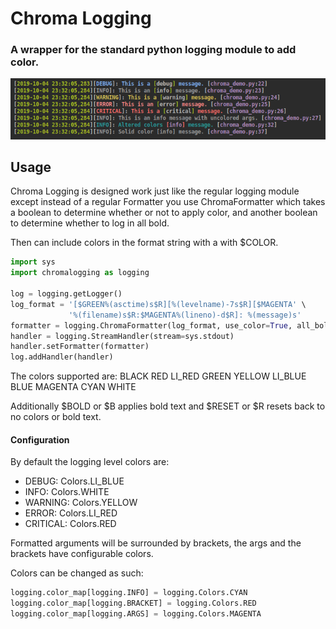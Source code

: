 # Chroma Logging
### A wrapper for the standard python logging module to add color.

![Demo](docs/chroma_demo.png)

## Usage
Chroma Logging is designed work just like the regular logging module
except instead of a regular Formatter you use ChromaFormatter which
takes a boolean to determine whether or not to apply color, and another
boolean to determine whether to log in all bold.

Then can include colors in the format string with a with $COLOR.
```python
import sys
import chromalogging as logging

log = logging.getLogger()
log_format = '[$GREEN%(asctime)s$R][%(levelname)-7s$R][$MAGENTA' \
             '%(filename)s$R:$MAGENTA%(lineno)-d$R]: %(message)s'
formatter = logging.ChromaFormatter(log_format, use_color=True, all_bold=True)
handler = logging.StreamHandler(stream=sys.stdout)
handler.setFormatter(formatter)
log.addHandler(handler)
```

The colors supported are:
BLACK RED LI_RED
GREEN YELLOW
LI_BLUE BLUE
MAGENTA CYAN
WHITE

Additionally $BOLD or $B applies bold text and $RESET or $R resets back
to no colors or bold text.

#### Configuration

By default the logging level colors are:
- DEBUG: Colors.LI_BLUE
- INFO: Colors.WHITE
- WARNING: Colors.YELLOW
- ERROR: Colors.LI_RED
- CRITICAL: Colors.RED

Formatted arguments will be surrounded by brackets, the args and the
brackets have configurable colors.

Colors can be changed as such:
```python
logging.color_map[logging.INFO] = logging.Colors.CYAN
logging.color_map[logging.BRACKET] = logging.Colors.RED
logging.color_map[logging.ARGS] = logging.Colors.MAGENTA
```
